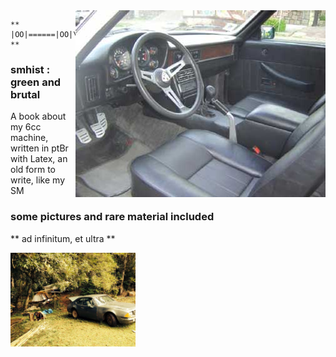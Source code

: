 
<img src="https://github.com/andrebalen/smhist/blob/master/logo.jpeg" alt="interior sm 1987" align="right" />

    ** |OO|======|OO|\ **

### smhist : green and brutal 
A book about my 6cc machine, written in ptBr with Latex, an old form to write, like my SM

  
### some pictures and rare material included


** ad infinitum, et ultra **


<img src="https://github.com/andrebalen/smhist/blob/master/morroFodaSm.jpg" alt="interior sm 1987" width="200px" align="left" />
